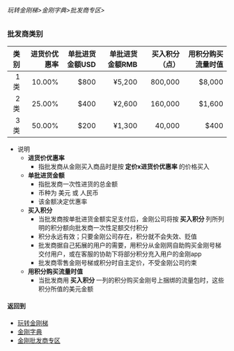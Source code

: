 ###### 玩转金刚梯>金刚字典>批发商专区>
### 批发商类别

|类别|进货价优惠率|单批进货金额USD|单批进货金额RMB|买入积分（点）|用积分购买流量时值|
|-:|-:|-:|-:|-:|-:|
|  1类|10.00%|$800|¥5,200|800,000|$8,000|
|  2类|25.00%|$400|¥2,600|160,000|$1,600|
|  3类|50.00%|$200|¥1,300| 40,000|$400|




- 说明
  - <strong>进货价优惠率</strong>
    - 指批发商从金刚买入商品时是按<strong> 定价x进货价优惠率 </strong>的价格买入
  - <strong>单批进货金额</strong>
    - 指批发商一次性进货的总金额
    - 币种为 美元 或 人民币
    - 该金额决定优惠率
  - <strong>买入积分</strong>
    - 当批发商按单批进货金额实足支付后，金刚公司将按<strong> 买入积分 </strong>列所列明的积分额向批发商一次性足额交付积分
    - 积分永远有效；只要金刚公司存在，积分就不会失效、贬值
    - 批发商据自己拓展的用户的需要，用积分从金刚网自助购买金刚号梯交付用户，或在客服的协助下将部分积分充入用户的金刚app
    - 批发商零售金刚号梯或积分时自主定价，不受金刚公司约束
  - <strong>用积分购买流量时值</strong>
    - 当批发商用<strong> 买入积分 </strong>一列的积分购买金刚号上捆绑的流量包时，这些积分所值的美元金额

#### 返回到
- [玩转金刚梯](https://github.com/a2zitpro/web/blob/master/LadderFree/A.md)
- [金刚字典](https://github.com/a2zitpro/web/blob/master/LadderFree/kkDictionary/KKDictionary.md)
- [金刚批发商专区](https://github.com/a2zitpro/web/blob/master/LadderFree/kkDictionary/KKWholesalersZone.md)



